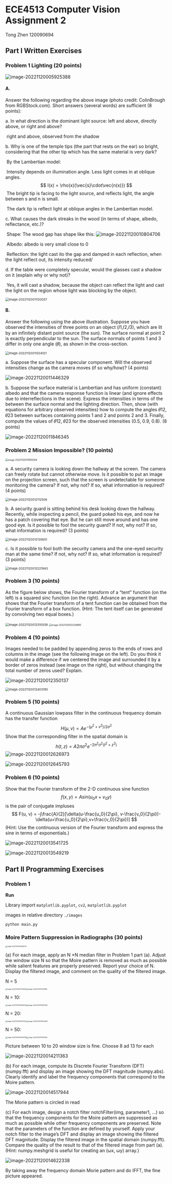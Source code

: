 # ECE4513 Computer Vision Assignment 2

Tong Zhen 120090694

## Part I Written Exercises

### Problem 1 Lighting (20 points)

![image-20221120005925388](C:\Users\surface\AppData\Roaming\Typora\typora-user-images\image-20221120005925388.png)

#### A. 

Answer the following regarding the above image (photo credit: ColinBrough from  RGBStock.com). Short answers (several words) are sufficient (8 points):

a. In what direction is the dominant light source: left and above, directly above,  or right and above?

​	right and above, observed from the shadow

b. Why is one of the temple tips (the part that rests on the ear) so bright,  considering that the other tip which has the same material is very dark?

​	By the Lambertian model:

​		Intensity depends on illumination angle. Less light comes in at oblique angles.
$$
I(x) = \rho(x)(\vec{s}\cdot\vec{n(x)})
$$
​		The bright tip is facing to the light source, and reflects light, the angle between s and n is small.

​		The dark tip is reflect light at oblique angles in the Lambertian model.

c. What causes the dark streaks in the wood (in terms of shape, albedo, reflectance,  etc.)?

​	Shape: The wood gap has shape like this: ![image-20221120010804706](C:\Users\surface\AppData\Roaming\Typora\typora-user-images\image-20221120010804706.png)

​	Albedo: albedo is very small close to 0

​	Reflection: the light cast ito the gap and damped in each reflection, when the light reflect out, its intensity reduced/

d. If the table were completely specular, would the glasses cast a shadow on it  (explain why or why not)?

​	Yes, it will cast a shadow, because the object can reflect the light and cast the light on the region whose light was blocking by the object.

<img src="C:\Users\surface\AppData\Roaming\Typora\typora-user-images\image-20221120011120057.png" alt="image-20221120011120057" style="zoom: 67%;" />

#### B. 

Answer the following using the above illustration. Suppose you have observed the  intensities of three points on an object (𝐼1,𝐼2,𝐼3), which are lit by an infinitely  distant point source (the sun). The surface normal at point 2 is exactly  perpendicular to the sun. The surface normals of points 1 and 3 differ in only one  angle (𝜃), as shown in the cross-section.

<img src="C:\Users\surface\AppData\Roaming\Typora\typora-user-images\image-20221120011204121.png" alt="image-20221120011204121" style="zoom:67%;" />

a. Suppose the surface has a specular component. Will the observed  intensities change as the camera moves (if so why/how)? (4 points)

![image-20221120011446329](C:\Users\surface\AppData\Roaming\Typora\typora-user-images\image-20221120011446329.png)

b. Suppose the surface material is Lambertian and has uniform (constant)  albedo and that the camera response function is linear (and ignore effects  due to interreflections in the scene). Express the intensities in terms of the  between the surface normal and the lighting direction. Then, show (with  equations for arbitrary observed intensities) how to compute the angles  𝜃12, 𝜃23 between surfaces containing points 1 and 2 and points 2 and 3.  Finally, compute the values of 𝜃12, 𝜃23 for the observed intensities (0.5, 0.9,  0.8). (8 points)

![image-20221120011846345](C:\Users\surface\AppData\Roaming\Typora\typora-user-images\image-20221120011846345.png)

### Problem 2 Mission Impossible? (10 points)

<img src="C:\Users\surface\AppData\Roaming\Typora\typora-user-images\image-20221120011955084.png" alt="image-20221120011955084" style="zoom:50%;" />

a. A security camera is looking down the hallway at the screen. The camera can  freely rotate but cannot otherwise move. Is it possible to put an image on the  projection screen, such that the screen is undetectable for someone monitoring  the camera? If not, why not? If so, what information is required? (4 points)

<img src="C:\Users\surface\AppData\Roaming\Typora\typora-user-images\image-20221120012112506.png" alt="image-20221120012112506" style="zoom:67%;" />

b. A security guard is sitting behind his desk looking down the hallway. Recently,  while inspecting a pencil, the guard poked his eye, and now he has a patch  covering that eye. But he can still move around and has one good eye. Is it  possible to fool the security guard? If not, why not? If so, what information is  required? (3 points)

<img src="C:\Users\surface\AppData\Roaming\Typora\typora-user-images\image-20221120012135651.png" alt="image-20221120012135651" style="zoom: 67%;" />

c. Is it possible to fool both the security camera and the one-eyed security man at  the same time? If not, why not? If so, what information is required? (3 points)

<img src="C:\Users\surface\AppData\Roaming\Typora\typora-user-images\image-20221120012221943.png" alt="image-20221120012221943" style="zoom:67%;" />

### Problem 3 (10 points)  

As the figure below shows, the Fourier transform of a “tent” function (on the left) is a  squared sinc function (on the right). Advance an argument that shows that the Fourier  transform of a tent function can be obtained from the Fourier transform of a box function.  (Hint: The tent itself can be generated by convolving two equal boxes.)

<img src="C:\Users\surface\AppData\Roaming\Typora\typora-user-images\image-20221120012310539.png" alt="image-20221120012310539" style="zoom:67%;" />

<img src="C:\Users\surface\AppData\Roaming\Typora\typora-user-images\image-20221120012326985.png" alt="image-20221120012326985" style="zoom:50%;" />

### Problem 4 (10 points)  

Images needed to be padded by appending zeros to the ends of rows and columns in the  image (see the following image on the left). Do you think it would make a difference if we centered the image and surrounded it by a border of zeros instead (see image on the right),  but without changing the total number of zeros used? Explain.

![image-20221120012350137](C:\Users\surface\AppData\Roaming\Typora\typora-user-images\image-20221120012350137.png)

<img src="C:\Users\surface\AppData\Roaming\Typora\typora-user-images\image-20221120012403195.png" alt="image-20221120012403195" style="zoom:67%;" />

### Problem 5 (10 points)  

A continuous Gaussian lowpass filter in the continuous frequency domain has the transfer  function
$$
H(\mu, v) = Ae^{-(\mu^2+v^2)/2\sigma^2}
$$
Show that the corresponding filter in the spatial domain is
$$
h(t, z)=A2\pi \sigma^2e^{-2\pi^2\sigma^2(t^2+z^2)}
$$
![image-20221120012626973](C:\Users\surface\AppData\Roaming\Typora\typora-user-images\image-20221120012626973.png)

![image-20221120012645793](C:\Users\surface\AppData\Roaming\Typora\typora-user-images\image-20221120012645793.png)



### Problem 6 (10 points)  

Show that the Fourier transform of the 2-D continuous sine function
$$
f(x, y) = Asin(u_0x + v_0y)
$$
is the pair of conjugate impluses
$$
F(u, v) = -j\frac{A}{2}[\delta(u-\frac{u_0}{2\pi}, v-\frac{v_0}{2\pi})-\delta(u+\frac{u_0}{2\pi},v+\frac{v_0}{2\pi})]
$$
(Hint: Use the continuous version of the Fourier transform and express the sine in terms  of exponentials.)

![image-20221120013541725](C:\Users\surface\AppData\Roaming\Typora\typora-user-images\image-20221120013541725.png)

![image-20221120013549219](C:\Users\surface\AppData\Roaming\Typora\typora-user-images\image-20221120013549219.png)

## Part II Programming Exercises

### Problem 1 

**Run**

Library import `matplotlib.pyplot`, `cv2`, `matplotlib.pyplot`

images in relative directory `./images`

```
python main.py
```



### Moire Pattern Suppression in Radiographs (30 points)

<img src="C:\Users\surface\AppData\Roaming\Typora\typora-user-images\image-20221120013658278.png" alt="image-20221120013658278" style="zoom:33%;" />

(a) For each image, apply an N ×N median filter in Problem 1 part (a). Adjust the window size N so that the Moire pattern is removed as much as possible while salient features are properly  preserved. Report your choice of N. Display the filtered image, and comment on the quality of the  filtered image.

N = 5

<img src="C:\Users\surface\AppData\Roaming\Typora\typora-user-images\image-20221120013725828.png" alt="image-20221120013725828" style="zoom: 33%;" /><img src="C:\Users\surface\AppData\Roaming\Typora\typora-user-images\image-20221120013738185.png" alt="image-20221120013738185" style="zoom: 33%;" />

N = 10:

<img src="C:\Users\surface\AppData\Roaming\Typora\typora-user-images\image-20221120013844542.png" alt="image-20221120013844542" style="zoom: 33%;" /><img src="C:\Users\surface\AppData\Roaming\Typora\typora-user-images\image-20221120013903162.png" alt="image-20221120013903162" style="zoom: 33%;" />

N = 20:

<img src="C:\Users\surface\AppData\Roaming\Typora\typora-user-images\image-20221120014007352.png" alt="image-20221120014007352" style="zoom: 33%;" /><img src="C:\Users\surface\AppData\Roaming\Typora\typora-user-images\image-20221120014024487.png" alt="image-20221120014024487" style="zoom: 33%;" />

N = 50:

<img src="C:\Users\surface\AppData\Roaming\Typora\typora-user-images\image-20221120014044799.png" alt="image-20221120014044799" style="zoom: 33%;" /><img src="C:\Users\surface\AppData\Roaming\Typora\typora-user-images\image-20221120014101248.png" alt="image-20221120014101248" style="zoom: 33%;" />

Picture between 10 to 20 window size is fine. Choose 8 ad 13 for each

![image-20221120014211363](C:\Users\surface\AppData\Roaming\Typora\typora-user-images\image-20221120014211363.png)

(b) For each image, compute its Discrete Fourier Transform (DFT) (numpy.fft) and display an  image showing the DFT magnitude (numpy.abs). Clearly identify and label the frequency  components that correspond to the Moire pattern.

![image-20221120014517944](C:\Users\surface\AppData\Roaming\Typora\typora-user-images\image-20221120014517944.png)

The Morie pattern is circled in read

(c) For each image, design a notch filter notchFilter(img, parameter1, …) so that the frequency components for the Moire pattern are suppressed as much as possible while other frequency  components are preserved. Note that the parameters of the function are defined by yourself. Apply  your notch filter to the image’s DFT and display an image showing the filtered DFT magnitude.  Display the filtered image in the spatial domain (numpy.fft). Compare the quality of the result to  that of the filtered image from part (a). (Hint: numpy.meshgrid is useful for creating an (ωx, ωy)  array.)

![image-20221120014622338](C:\Users\surface\AppData\Roaming\Typora\typora-user-images\image-20221120014622338.png)

By taking away the frequency domain Morie pattern and do IFFT, the fine picture appeared.
